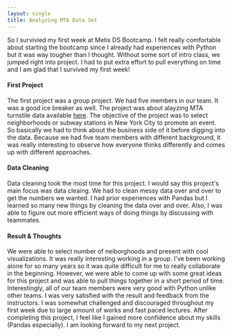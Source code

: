 ```yaml
---
layout: single
title: Analyzing MTA Data Set
---
```


So I survivied my first week at Metis DS Bootcamp. I felt really comfortable about starting the bootcamp since I already had experiences with Python but it was way tougher than I thought. Without some sort of intro class, we jumped right into project. I had to put extra effort to pull everything on time and I am glad that I survived my first week!

#### First Project

The first project was a group project. We had five members in our team. It was a good ice breaker as well. The project was about alayzing MTA turnstile data available <a href='http://web.mta.info/developers/turnstile.html'>here</a>. The objective of the project was to select neighborhoods or subway stations in New York City to promote an event. So basically we had to think about the business side of it before digging into the data. Because we had five team members with different background, it was really interesting to observe how everyone thinks differently and comes up with different approaches. 

#### Data Cleaning

Data cleaning took the most time for this project. I would say this project's main focus was data cleaing. We had to clean messy data over and over to get the numbers we wanted. I had prior experiences with Pandas but I learned so many new things by cleaning the data over and over. Also, I was able to figure out more efficient ways of doing things by discussing with teammates. 

#### Result & Thoughts

We were able to select number of neiborghoods and present with cool visualizations. It was really interesting working in a group. I've been working alone for so many years so it was quite difficult for me to really collaborate in the beginning. However, we were able to come up with some great ideas for this project and was able to pull things together in a short period of time. Interestingly, all of our team members were very good with Python unlike other teams. I was very satisfied with the result and feedback from the instructors. I was somewhat challenged and discouraged throughout my first week due to large amount of works and fast paced lectures. After completing this project, I feel like I gained more confidence about my skills (Pandas especially). I am looking forward to my next project. 
